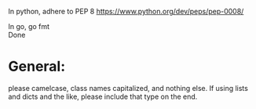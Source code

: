 In python, adhere to PEP 8 
https://www.python.org/dev/peps/pep-0008/

In go, go fmt  
Done


# General:  
please camelcase, class names capitalized, and nothing else.
If using lists and dicts and the like, please include that type on the end.

